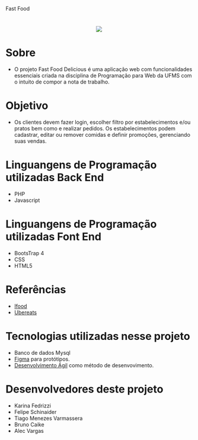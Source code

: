 Fast Food
<h1 align="center">
<img src="https://lh3.googleusercontent.com/2GCdQcwy7lGjL1qcV51fpCJTFWx-FFUZSmuJySfQnOT0T1ucQBfbrBh_idKkYQeUm-AfYU0=s170">
</h1>


# Sobre

* O projeto Fast Food Delicious é uma aplicação web com
funcionalidades essenciais criada
na disciplina de Programação para Web da UFMS
com o intuito de compor a nota de trabalho.

# Objetivo

 * Os clientes devem fazer login,
escolher filtro por estabelecimentos e/ou pratos
bem como e realizar pedidos. Os estabelecimentos podem cadastrar, editar
ou remover comidas e definir promoções, gerenciando
suas vendas.

# Linguangens de Programação utilizadas Back End


 * PHP
 * Javascript
 
 # Linguangens de Programação utilizadas Font End

 * BootsTrap 4 
 * CSS
 * HTML5
 

# Referências

* [Ifood](https://www.ifood.com.br/)
* [Ubereats](ubereats.com)

# Tecnologias utilizadas nesse projeto

* Banco de dados Mysql 
* [Figma](https://www.figma.com/) para protótipos.
* [Desenvolvimento Ágil](https://www.desenvolvimentoagil.com.br/) como método de desenvovimento.


# Desenvolvedores deste projeto

* Karina Fedrizzi
* Felipe Schinaider
* Tiago Menezes Varmassera
* Bruno Caike
* Alec Vargas
